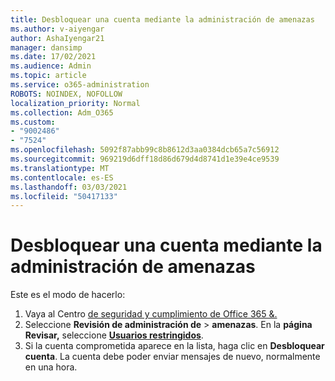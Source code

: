 ```yaml
---
title: Desbloquear una cuenta mediante la administración de amenazas
ms.author: v-aiyengar
author: AshaIyengar21
manager: dansimp
ms.date: 17/02/2021
ms.audience: Admin
ms.topic: article
ms.service: o365-administration
ROBOTS: NOINDEX, NOFOLLOW
localization_priority: Normal
ms.collection: Adm_O365
ms.custom:
- "9002486"
- "7524"
ms.openlocfilehash: 5092f87abb99c8b8612d3aa0384dcb65a7c56912
ms.sourcegitcommit: 969219d6dff18d86d679d4d8741d1e39e4ce9539
ms.translationtype: MT
ms.contentlocale: es-ES
ms.lasthandoff: 03/03/2021
ms.locfileid: "50417133"
---
```

# <a name="unblock-an-account-by-using-threat-management"></a>Desbloquear una cuenta mediante la administración de amenazas

Este es el modo de hacerlo: 

1. Vaya al Centro [de seguridad y cumplimiento de Office 365 &.](https://go.microsoft.com/fwlink/p/?linkid=2077143)
1. Seleccione **Revisión de administración de**  >  **amenazas**. En la **página Revisar,** seleccione **[Usuarios restringidos](https://go.microsoft.com/fwlink/?linkid=2103514)**.
1. Si la cuenta comprometida aparece en la lista, haga clic en **Desbloquear cuenta**. La cuenta debe poder enviar mensajes de nuevo, normalmente en una hora.